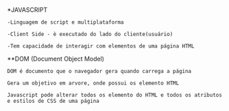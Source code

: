  *JAVASCRIPT

    -Linguagem de script e multiplataforma

    -Client Side - è executado do lado do cliente(usuário)

    -Tem capacidade de interagir com elementos de uma página HTML

**DOM (Document Object Model)

    DOM é documento que o navegador gera quando carrega a página 

    Gera um objetivo em arvore, onde possui os elemento HTML

    Javascript pode alterar todos os elemento do HTML e todos os atributos e estilos de CSS de uma página  
